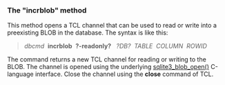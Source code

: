 ### The "incrblob" method


This method opens a TCL channel that can be used to read or write
into a preexisting BLOB in the database. The syntax is like this:



> *dbcmd*  **incrblob**  **?\-readonly?**
>   *?DB?  TABLE  COLUMN  ROWID*



The command returns a new TCL channel for reading or writing to the BLOB.
The channel is opened using the underlying
[sqlite3\_blob\_open()](c3ref/blob_open.html) C\-language
interface. Close the channel using the **close** command of TCL.




